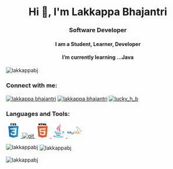 
<h1 align="center">Hi 👋, I'm Lakkappa Bhajantri</h1>
<h3 align="center">Software Developer</h3>
<h4 align="center">I am a Student, Learner, Developer</h4>
<h4 align="center">I’m currently learning ...Java</h4>
<p align="left"> <img src="https://komarev.com/ghpvc/?username=lakkappabj&label=Profile%20views&color=0e75b6&style=flat" alt="lakkappabj" /> </p>

<h3 align="left">Connect with me:</h3>
<p align="left">
<a href="https://linkedin.com/in/lakkappa bhajantri" target="blank"><img align="center" src="https://raw.githubusercontent.com/rahuldkjain/github-profile-readme-generator/master/src/images/icons/Social/linked-in-alt.svg" alt="lakkappa bhajantri" height="30" width="40" /></a>
<a href="https://stackoverflow.com/users/lakkappa bhajantri" target="blank"><img align="center" src="https://raw.githubusercontent.com/rahuldkjain/github-profile-readme-generator/master/src/images/icons/Social/stack-overflow.svg" alt="lakkappa bhajantri" height="30" width="40" /></a>
<a href="https://instagram.com/lucky_h_b" target="blank"><img align="center" src="https://raw.githubusercontent.com/rahuldkjain/github-profile-readme-generator/master/src/images/icons/Social/instagram.svg" alt="lucky_h_b" height="30" width="40" /></a>
</p>

<h3 align="left">Languages and Tools:</h3>
<p align="left"> <a href="https://www.w3schools.com/css/" target="_blank" rel="noreferrer"> <img src="https://raw.githubusercontent.com/devicons/devicon/master/icons/css3/css3-original-wordmark.svg" alt="css3" width="40" height="40"/> </a> <a href="https://git-scm.com/" target="_blank" rel="noreferrer"> <img src="https://www.vectorlogo.zone/logos/git-scm/git-scm-icon.svg" alt="git" width="40" height="40"/> </a> <a href="https://www.w3.org/html/" target="_blank" rel="noreferrer"> <img src="https://raw.githubusercontent.com/devicons/devicon/master/icons/html5/html5-original-wordmark.svg" alt="html5" width="40" height="40"/> </a> <a href="https://www.java.com" target="_blank" rel="noreferrer"> <img src="https://raw.githubusercontent.com/devicons/devicon/master/icons/java/java-original.svg" alt="java" width="40" height="40"/> </a> <a href="https://www.mysql.com/" target="_blank" rel="noreferrer"> <img src="https://raw.githubusercontent.com/devicons/devicon/master/icons/mysql/mysql-original-wordmark.svg" alt="mysql" width="40" height="40"/> </a> </p>

<p><img align="left" src="https://github-readme-stats.vercel.app/api/top-langs?username=lakkappabj&show_icons=true&locale=en&layout=compact" alt="lakkappabj" /></p>

<p>&nbsp;<img align="center" src="https://github-readme-stats.vercel.app/api?username=lakkappabj&show_icons=true&locale=en" alt="lakkappabj" /></p>

<p><img align="center" src="https://github-readme-streak-stats.herokuapp.com/?user=lakkappabj&" alt="lakkappabj" /></p>

